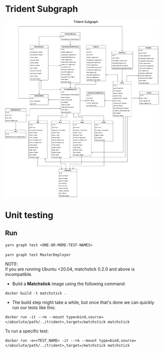 # Trident Subgraph


![Trident Subgraph](../../images/trident_subgraph.png)


# Unit testing

## Run
```
yarn graph test <ONE-OR-MORE-TEST-NAMES>

yarn graph test MasterDeployer
```

NOTE:  
if you are running Ubuntu <20.04, matchstick 0.2.0 and above is incompatible. 
- Build a **Matchstick** image using the following command:
```
docker build -t matchstick .
```

 - The build step might take a while, but once that's done we can quickly run our tests like this:
```
docker run -it --rm --mount type=bind,source=</absolute/path/../trident>,target=/matchstick matchstick
```

To run a specific test:
```
docker run -e=<TEST_NAME> -it --rm --mount type=bind,source=</absolute/path/../trident>,target=/matchstick matchstick
```
